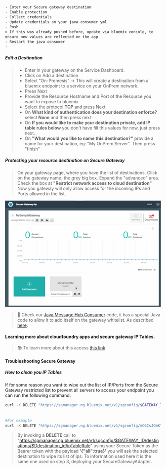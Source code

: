 ```
- Enter your Secure gateway destination
- Enable protection
- Collect credentials
- Update credentials on your java consumer yml
- Push
> If this was already pushed before, update via bluemix console, to ensure new values are reflected on the app
- Restart the java consumer
-
```



##### Edit a Destination
> - Enter in your gateway on the Service Dashboard.
> - Click on Add a destination
> - Select "On-Premesis" -> This will create a destination from a bluemix endpoint to a service on your OnPrem network.
> - Press Next
> - Provide the Resource Hostname and Port of the Resource you want to expose to bluemix.
> - Select the protocol **TCP** and press Next
> - On **What kind of authentication does your destination enforce?** select **None** and then press next
> - On **If you would like to make your destination private, add IP table rules below** you don't have fill this values for now, just press next.  
> - On **"What would you like to name this destination?"** provide a name for your destination, eg: "My OnPrem Server". Then press "finish"



##### Protecting your resource destination on Secure Gateway
> On your gateway page, where you have the list of destinations.
> Click on the gateway name, the grey big box.
> Expand the "advanced" area.
> Check the box at **"Restrict network access to cloud destination"**
> Now you gateway will only allow access for the incoming IPs and Ports allowed in the list.

![Instructions](/Lab/img/SGW_3_Step1_EnableProtectedEndpoint.gif)


> :memo: Check our [Java Message Hub Consumer](/Lab/Contents/BMX-Java-Message-Hub-Consumer/Readme.md) code, it has a special Java code to allow it to add itself on the gateway whitelist. As described [here](https://console.ng.bluemix.net/docs/services/SecureGateway/sg_023.html#sg_033).


#### Learning more about cloudfoundry apps and secure gateway IP Tables.

> :books: To learn more about this access [this link](https://console.ng.bluemix.net/docs/services/SecureGateway/sg_023.html#sg_033)

#### Troubleshooting Secure Gateway

##### How to clean you IP Tables
If for some reason you want to wipe out the list of IP/Ports from the Secure Gateway restricted list to prevent all servers to access your endpoint you can run the following command:

```bash
curl -X DELETE "https://sgmanager.ng.bluemix.net/v1/sgconfig/$GATEWAY_ID/destinations/$Ddestination_id/ipTableRule"    -H "Authorization: Bearer $SECURE_TOKEN" -H "Content-type:  application/json" -d     '{"all":true}'  -k


#For exmaple
curl -X DELETE "https://sgmanager.ng.bluemix.net/v1/sgconfig/mO6CsJObK7T_prod_ng/destinations/mO6CsJObK7T_rnS/ipTableRule"    -H "Authorization: Bearer eyJhbGciOiJIUzI1NiIsInR5cCI6IkpXVCJ9**longtoken**DnRkAed-m8x7xbiTxs6wGTgzeXL2Gv-sKzCov5Fcr5U" -H "Content-type:  application/json" -d     '{"all":true}'  -k
```

> By invoking a **DELETE** call to "https://sgmanager.ng.bluemix.net/v1/sgconfig/$GATEWAY_ID/destinations/$Ddestination_id/ipTableRule" using your Secure Token as the Bearer token with  the payload **'{"all":true}'** you will ask the selected destination to wipe its list of ips.
> To information used here it is the same one used on step 3, deploying your SecureGatewayAdapter.
